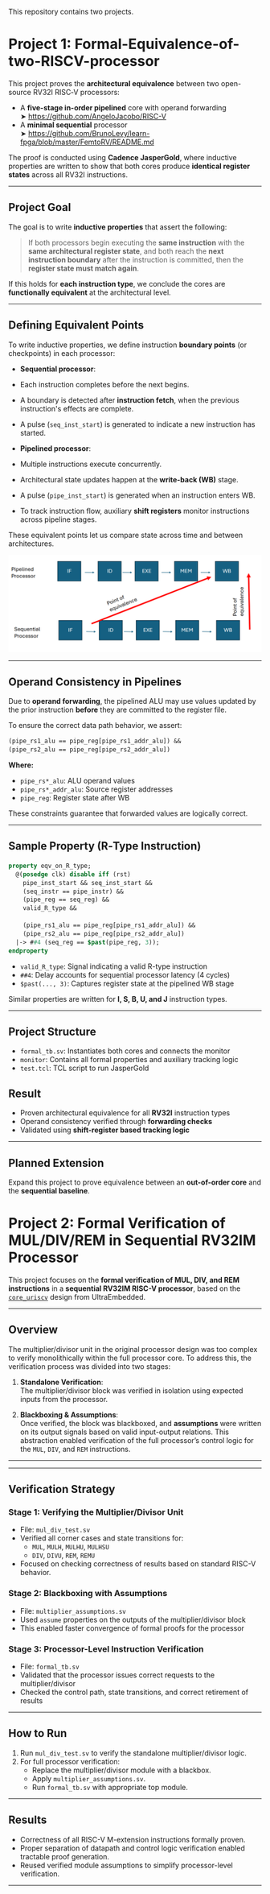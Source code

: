 This repository contains two projects.
# Project 1: Formal-Equivalence-of-two-RISCV-processor
This project proves the **architectural equivalence** between two open-source RV32I RISC‑V processors:

-  A **five-stage in-order pipelined** core with operand forwarding  
  ➤ https://github.com/AngeloJacobo/RISC-V  
-  A **minimal sequential** processor  
  ➤ https://github.com/BrunoLevy/learn-fpga/blob/master/FemtoRV/README.md  

The proof is conducted using **Cadence JasperGold**, where inductive properties are written to show that both cores produce **identical register states** across all RV32I instructions.

---

##  Project Goal

The goal is to write **inductive properties** that assert the following:

> If both processors begin executing the **same instruction** with the **same architectural register state**, and both reach the **next instruction boundary** after the instruction is committed, then the **register state must match again**.

If this holds for **each instruction type**, we conclude the cores are **functionally equivalent** at the architectural level.

---

##  Defining Equivalent Points

To write inductive properties, we define instruction **boundary points** (or checkpoints) in each processor:

-  **Sequential processor**:
  - Each instruction completes before the next begins.
  - A boundary is detected after **instruction fetch**, when the previous instruction's effects are complete.
  - A pulse (`seq_inst_start`) is generated to indicate a new instruction has started.

-  **Pipelined processor**:
  - Multiple instructions execute concurrently.
  - Architectural state updates happen at the **write-back (WB)** stage.
  - A pulse (`pipe_inst_start`) is generated when an instruction enters WB.
  - To track instruction flow, auxiliary **shift registers** monitor instructions across pipeline stages.

These equivalent points let us compare state across time and between architectures.

![Architecture Equivalence Diagram](https://raw.githubusercontent.com/mohammadmonjil/Formal-Equivalence-of-two-RISCV-processor/main/images/diagram.png)

---

## Operand Consistency in Pipelines

Due to **operand forwarding**, the pipelined ALU may use values updated by the prior instruction **before** they are committed to the register file.

To ensure the correct data path behavior, we assert:

```systemverilog
(pipe_rs1_alu == pipe_reg[pipe_rs1_addr_alu]) &&
(pipe_rs2_alu == pipe_reg[pipe_rs2_addr_alu])
```
**Where:**

- `pipe_rs*_alu`: ALU operand values  
- `pipe_rs*_addr_alu`: Source register addresses  
- `pipe_reg`: Register state after WB  

These constraints guarantee that forwarded values are logically correct.

---

## Sample Property (R‑Type Instruction)

```systemverilog
property eqv_on_R_type;
  @(posedge clk) disable iff (rst)
    pipe_inst_start && seq_inst_start &&
    (seq_instr == pipe_instr) &&
    (pipe_reg == seq_reg) &&
    valid_R_type &&

    (pipe_rs1_alu == pipe_reg[pipe_rs1_addr_alu]) &&
    (pipe_rs2_alu == pipe_reg[pipe_rs2_addr_alu])
  |-> ##4 (seq_reg == $past(pipe_reg, 3));
endproperty
```
- `valid_R_type`: Signal indicating a valid R-type instruction  
- `##4`: Delay accounts for sequential processor latency (4 cycles)  
- `$past(..., 3)`: Captures register state at the pipelined WB stage  

Similar properties are written for **I, S, B, U, and J** instruction types.

---

## Project Structure

- `formal_tb.sv`: Instantiates both cores and connects the monitor  
- `monitor`: Contains all formal properties and auxiliary tracking logic  
- `test.tcl`: TCL script to run JasperGold

## Result

- Proven architectural equivalence for all **RV32I** instruction types  
- Operand consistency verified through **forwarding checks**  
- Validated using **shift-register based tracking logic**

---

## Planned Extension

Expand this project to prove equivalence between an **out-of-order core** and the **sequential baseline**. 

# Project 2: Formal Verification of MUL/DIV/REM in Sequential RV32IM Processor

This project focuses on the **formal verification of MUL, DIV, and REM instructions** in a **sequential RV32IM RISC-V processor**, based on the [`core_uriscv`](https://github.com/ultraembedded/core_uriscv) design from UltraEmbedded.

---

## Overview

The multiplier/divisor unit in the original processor design was too complex to verify monolithically within the full processor core. To address this, the verification process was divided into two stages:

1. **Standalone Verification**:  
   The multiplier/divisor block was verified in isolation using expected inputs from the processor.
   
2. **Blackboxing & Assumptions**:  
   Once verified, the block was blackboxed, and **assumptions** were written on its output signals based on valid input-output relations. This abstraction enabled verification of the full processor’s control logic for the `MUL`, `DIV`, and `REM` instructions.

---


---

## Verification Strategy

### Stage 1: Verifying the Multiplier/Divisor Unit
- File: `mul_div_test.sv`
- Verified all corner cases and state transitions for:
  - `MUL`, `MULH`, `MULHU`, `MULHSU`
  - `DIV`, `DIVU`, `REM`, `REMU`
- Focused on checking correctness of results based on standard RISC-V behavior.

### Stage 2: Blackboxing with Assumptions
- File: `multiplier_assumptions.sv`
- Used `assume` properties on the outputs of the multiplier/divisor block
- This enabled faster convergence of formal proofs for the processor

### Stage 3: Processor-Level Instruction Verification
- File: `formal_tb.sv`
- Validated that the processor issues correct requests to the multiplier/divisor
- Checked the control path, state transitions, and correct retirement of results

---

## How to Run

1. Run `mul_div_test.sv` to verify the standalone multiplier/divisor logic.
2. For full processor verification:
   - Replace the multiplier/divisor module with a blackbox.
   - Apply `multiplier_assumptions.sv`.
   - Run `formal_tb.sv` with appropriate top module.

---

## Results

-  Correctness of all RISC-V M-extension instructions formally proven.
-  Proper separation of datapath and control logic verification enabled tractable proof generation.
-  Reused verified module assumptions to simplify processor-level verification.

---
